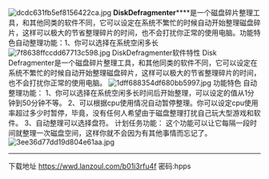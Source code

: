 ![dcdc631fb5ef8156422ca.jpg](https://img.3344550.xyz/file/dcdc631fb5ef8156422ca.jpg)
**DiskDefragmenter******是一个磁盘碎片整理工具，和其他同类的软件不同，它可以设定在系统不繁忙的时候自动开始整理磁盘碎片，这样可以极大的节省整理碎片的时间，也不会打扰你正常的使用电脑。功能特色自动整理功能：1、你可以选择在系统空闲多长
![7f8638ffccdd67713c598.jpg](https://img.3344550.xyz/file/7f8638ffccdd67713c598.jpg)
DiskDefragmenter软件特性
Disk Defragmenter是一个磁盘碎片整理工具，和其他同类的软件不同，它可以设定在系统不繁忙的时候自动开始整理磁盘碎片，这样可以极大的节省整理碎片的时间，也不会打扰你正常的使用电脑。
![1dff688354df680bb5997.jpg](https://img.3344550.xyz/file/1dff688354df680bb5997.jpg)
功能特色
自动整理功能：
1、你可以选择在系统空闲多长时间后开始整理，可以设定的值从1分钟到50分钟不等。
2、可以根据cpu使用情况自动暂停整理。你可以设定cpu使用率超过多少时暂停，毕竟，没有任何人希望由于磁盘整理打扰自己玩大型游戏和软件。
3、自动整理可以选择盘符。
计划任务功能：
这个功能可以让它每隔一段时间就整理一次磁盘空间，这样你就不会因为有其他事情而忘记了。
![3ee36d77dd19d804e61aa.jpg](https://img.3344550.xyz/file/3ee36d77dd19d804e61aa.jpg)
- - -
下载地址
https://wwd.lanzoul.com/b01i3rfu4f 密码:hpps
